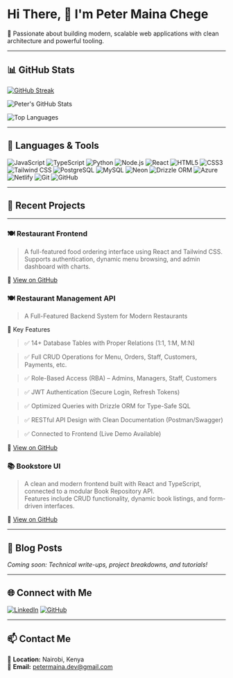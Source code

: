 # Hi There, 👋 I'm Peter Maina Chege

🚀 Passionate about building modern, scalable web applications with clean architecture and powerful tooling.

---

## 📊 GitHub Stats

<!-- GitHub Contribution Streak -->
[![GitHub Streak](https://streak-stats.demolab.com?user=CodeWithMaina&theme=dark&hide_border=true)](https://git.io/streak-stats)

<!-- GitHub Summary Stats -->
![Peter's GitHub Stats](https://github-readme-stats.vercel.app/api?username=CodeWithMaina&show_icons=true&theme=dark&hide_border=true)

<!-- Most Used Languages -->
![Top Languages](https://github-readme-stats.vercel.app/api/top-langs/?username=CodeWithMaina&layout=compact&theme=dark&hide_border=true)

---

## 🧰 Languages & Tools

![JavaScript](https://img.shields.io/badge/-JavaScript-F7DF1E?style=for-the-badge&logo=javascript&logoColor=black)
![TypeScript](https://img.shields.io/badge/-TypeScript-007ACC?style=for-the-badge&logo=typescript&logoColor=white)
![Python](https://img.shields.io/badge/-Python-3776AB?style=for-the-badge&logo=python&logoColor=white)
![Node.js](https://img.shields.io/badge/-Node.js-339933?style=for-the-badge&logo=node.js&logoColor=white)
![React](https://img.shields.io/badge/-React-61DAFB?style=for-the-badge&logo=react&logoColor=black)
![HTML5](https://img.shields.io/badge/-HTML5-E34F26?style=for-the-badge&logo=html5&logoColor=white)
![CSS3](https://img.shields.io/badge/-CSS3-1572B6?style=for-the-badge&logo=css3&logoColor=white)
![Tailwind CSS](https://img.shields.io/badge/-TailwindCSS-06B6D4?style=for-the-badge&logo=tailwindcss&logoColor=white)
![PostgreSQL](https://img.shields.io/badge/-PostgreSQL-4169E1?style=for-the-badge&logo=postgresql&logoColor=white)
![MySQL](https://img.shields.io/badge/-MySQL-4479A1?style=for-the-badge&logo=mysql&logoColor=white)
![Neon](https://img.shields.io/badge/-Neon-000000?style=for-the-badge&logo=neon&logoColor=white)
![Drizzle ORM](https://img.shields.io/badge/-Drizzle%20ORM-000?style=for-the-badge&logoColor=white)
![Azure](https://img.shields.io/badge/-Azure-0078D4?style=for-the-badge&logo=microsoftazure&logoColor=white)
![Netlify](https://img.shields.io/badge/-Netlify-00C7B7?style=for-the-badge&logo=netlify&logoColor=white)
![Git](https://img.shields.io/badge/-Git-F05032?style=for-the-badge&logo=git&logoColor=white)
![GitHub](https://img.shields.io/badge/-GitHub-181717?style=for-the-badge&logo=github&logoColor=white)

---

## 🚀 Recent Projects
---

### 🍽️ Restaurant Frontend
> A full-featured food ordering interface using React and Tailwind CSS.  
> Supports authentication, dynamic menu browsing, and admin dashboard with charts.

🔗 [View on GitHub](https://github.com/CodeWithMaina/Restaurant-Management-Fontend)

### 🍽️ Restaurant Management API
> A Full-Featured Backend System for Modern Restaurants

🚀 Key Features
>✅ 14+ Database Tables with Proper Relations (1:1, 1:M, M:N)

>✅ Full CRUD Operations for Menu, Orders, Staff, Customers, Payments, etc.

>✅ Role-Based Access (RBA) – Admins, Managers, Staff, Customers

>✅ JWT Authentication (Secure Login, Refresh Tokens)

>✅ Optimized Queries with Drizzle ORM for Type-Safe SQL

>✅ RESTful API Design with Clean Documentation (Postman/Swagger)

>✅ Connected to Frontend (Live Demo Available)

🔗 [View on GitHub](https://github.com/CodeWithMaina/Restaurant-Management-API)

### 📚 Bookstore UI
> A clean and modern frontend built with React and TypeScript, connected to a modular Book Repository API.  
> Features include CRUD functionality, dynamic book listings, and form-driven interfaces.

🔗 [View on GitHub](https://github.com/CodeWithMaina/Book-Store-UI)


---

## 📰 Blog Posts

*Coming soon: Technical write-ups, project breakdowns, and tutorials!*

---

## 🌐 Connect with Me

[![LinkedIn](https://img.shields.io/badge/-LinkedIn-0077B5?style=for-the-badge&logo=linkedin&logoColor=white)](https://www.linkedin.com/in/peter-chege-803593349/)
[![GitHub](https://img.shields.io/badge/-GitHub-181717?style=for-the-badge&logo=github&logoColor=white)](https://github.com/CodeWithMaina)

---

## 📫 Contact Me

📍 **Location:** Nairobi, Kenya  
📧 **Email:** petermaina.dev@gmail.com